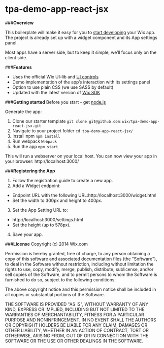 # tpa-demo-app-react-jsx
###**Overview**

This boilerplate will make it easy for you to [start developing](http://dev.wix.com/) your Wix app. 
The project is already set up with a widget component and its App settings panel.

Most apps have a server side, but to keep it simple, we’ll focus only on the client side.

###**Features**
* Uses the official Wix UI-lib and [UI controls](http://dev.wix.com/docs/ui-lib/ui-controls/)
* Demo implementation of the app’s interaction with its settings panel 
* Option to use plain CSS (we use SASS by default)
* Updated with the latest version of [Wix SDK](http://dev.wix.com/docs/sdk/using-the-sdk/)

###**Getting started**
Before you start - get [node.js](https://nodejs.org/en/)

Generate the app:

1. Clone our starter template
`git clone git@github.com:wix/tpa-demo-app-react-jsx.git`
2. Navigate to your project folder
`cd tpa-demo-app-react-jsx/`
3. Install npm
`npm install`
4. Run webpack
`Webpack`
5. Run the app
`npm start`

This will run a webserver on your local host. You can now view your app in your browser: http://localhost:3000/

###**Registering the App**

1. Follow the registration guide to create a new app.
2. Add a Widget endpoint:
  * Endpoint URL with the following URL:http://localhost:3000/widget.html
  * Set the width to 300px and height to 400px.
3. Set the App Setting URL to: 
  * http://localhost:3000/settings.html
  * Set the height (up to 578px). 
4. Save your app.


###**License**
Copyright (c) 2014 Wix.com

Permission is hereby granted, free of charge, to any person obtaining a copy
of this software and associated documentation files (the "Software"), to deal
in the Software without restriction, including without limitation the rights
to use, copy, modify, merge, publish, distribute, sublicense, and/or sell
copies of the Software, and to permit persons to whom the Software is
furnished to do so, subject to the following conditions:

The above copyright notice and this permission notice shall be included in all
copies or substantial portions of the Software.

THE SOFTWARE IS PROVIDED "AS IS", WITHOUT WARRANTY OF ANY KIND, EXPRESS OR
IMPLIED, INCLUDING BUT NOT LIMITED TO THE WARRANTIES OF MERCHANTABILITY,
FITNESS FOR A PARTICULAR PURPOSE AND NONINFRINGEMENT. IN NO EVENT SHALL THE
AUTHORS OR COPYRIGHT HOLDERS BE LIABLE FOR ANY CLAIM, DAMAGES OR OTHER
LIABILITY, WHETHER IN AN ACTION OF CONTRACT, TORT OR OTHERWISE, ARISING FROM,
OUT OF OR IN CONNECTION WITH THE SOFTWARE OR THE USE OR OTHER DEALINGS IN THE
SOFTWARE.

